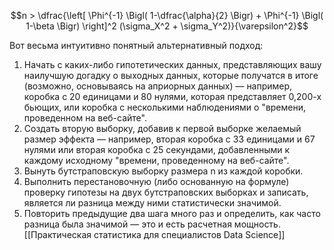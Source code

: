 $$n > \dfrac{\left[ \Phi^{-1} \Bigl( 1-\dfrac{\alpha}{2} \Bigr) + \Phi^{-1} \Bigl( 1-\beta \Bigr) \right]^2 (\sigma_X^2 + \sigma_Y^2)}{\varepsilon^2}$$



Вот весьма интуитивно понятный альтернативный подход: 
1. Начать с каких-либо гипотетических данных, представляющих вашу наилучшую догадку о выходных данных, которые получатся в итоге (возможно, основываясь на априорных данных) — например, коробка с 20 единицами и 80 нулями, которая представляет 0,200-х бьющих, или коробка с несколькими наблюдениями о "времени, проведенном на веб-сайте". 
2. Создать вторую выборку, добавив к первой выборке желаемый размер эффекта — например, вторая коробка с 33 единицами и 67 нулями или вторая коробка с 25 секундами, добавленными к каждому исходному "времени, проведенному на веб-сайте". 
3. Вынуть бутстраповскую выборку размера n из каждой коробки. 
4. Выполнить перестановочную (либо основанную на формуле) проверку гипотезы на двух бутстраповских выборках и записать, является ли разница между ними статистически значимой. 
5. Повторить предыдущие два шага много раз и определить, как часто разница была значимой — это и есть расчетная мощность.
[[Практическая статистика для специалистов Data Science]]

